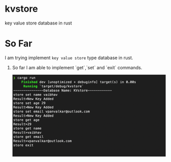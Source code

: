 # kvstore
key value store database in rust

# So Far
I am trying implement `key value store` type database in rust.<br/>
<ol>
    <li> So far I am able to implement `get`,`set` and `exit` commands.

![alt Glimpse](./assets/kv%20store%20basic%20operations.png)

</ol>
